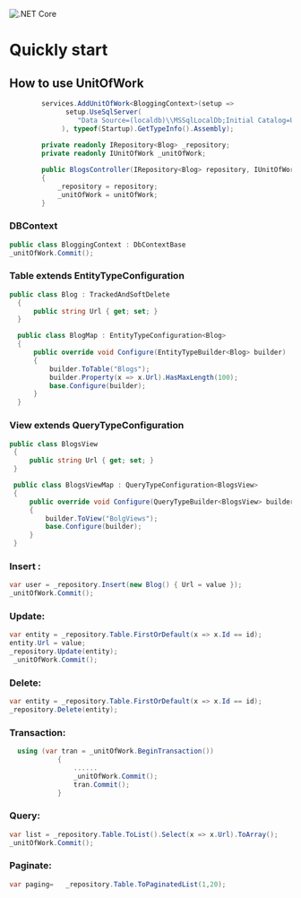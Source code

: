 ![.NET Core](https://github.com/mingxiaoyu/UnitOfWork/workflows/.NET%20Core/badge.svg)

# Quickly start

## How to use UnitOfWork
```csharp
        services.AddUnitOfWork<BloggingContext>(setup =>
              setup.UseSqlServer(
                 "Data Source=(localdb)\\MSSqlLocalDb;Initial Catalog=UnitOfWorkDb;Integrated Security=true;MultipleActiveResultSets=true;"
             ), typeof(Startup).GetTypeInfo().Assembly);
             
        private readonly IRepository<Blog> _repository;
        private readonly IUnitOfWork _unitOfWork;

        public BlogsController(IRepository<Blog> repository, IUnitOfWork unitOfWork)
        {
            _repository = repository;
            _unitOfWork = unitOfWork;
        }
 ```  
 
 ### DBContext
 ```csharp
 public class BloggingContext : DbContextBase
 _unitOfWork.Commit();
 ``` 
 ### Table extends  EntityTypeConfiguration
  ```csharp
 public class Blog : TrackedAndSoftDelete
    {
        public string Url { get; set; }
    }

    public class BlogMap : EntityTypeConfiguration<Blog>
    {
        public override void Configure(EntityTypeBuilder<Blog> builder)
        {
            builder.ToTable("Blogs");
            builder.Property(x => x.Url).HasMaxLength(100);
            base.Configure(builder);
        }
    }
 ``` 
 ### View  extends  QueryTypeConfiguration
   ```csharp
  public class BlogsView
    {
        public string Url { get; set; }
    }

    public class BlogsViewMap : QueryTypeConfiguration<BlogsView>
    {
        public override void Configure(QueryTypeBuilder<BlogsView> builder)
        {
            builder.ToView("BolgViews");
            base.Configure(builder);
        }
    }
 ``` 
### Insert : 
```csharp
var user = _repository.Insert(new Blog() { Url = value });
_unitOfWork.Commit();
 ```    
 
### Update:
```csharp
var entity = _repository.Table.FirstOrDefault(x => x.Id == id);
entity.Url = value;
_repository.Update(entity);
 _unitOfWork.Commit();
```       
### Delete:
```csharp
var entity = _repository.Table.FirstOrDefault(x => x.Id == id);
_repository.Delete(entity);
```   
### Transaction:
```csharp
  using (var tran = _unitOfWork.BeginTransaction())
            {
                ......
                _unitOfWork.Commit();
                tran.Commit();
            }
```

### Query:
```csharp
var list = _repository.Table.ToList().Select(x => x.Url).ToArray();
_unitOfWork.Commit();
```   
        
### Paginate:
```csharp
var paging=   _repository.Table.ToPaginatedList(1,20);
```   
